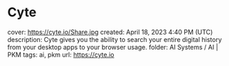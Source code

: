 # Cyte

cover: https://cyte.io/Share.jpg
created: April 18, 2023 4:40 PM (UTC)
description: Cyte gives you the ability to search your entire digital history from your desktop apps to your browser usage.
folder: AI Systems / AI | PKM
tags: ai, pkm
url: https://cyte.io